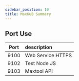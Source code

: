 ```yaml
---
sidebar_position: 10
title: MaxKuB Summary
---
```


## Port Use

| Port | description       |
| :--: | :---------------- |
| 9100 | Web Service HTTPS |
| 9102 | Test Node JS      |
| 9103 | Maxtool API       |
